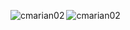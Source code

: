 
<p><img align="left" src="https://github-readme-stats.vercel.app/api/top-langs?username=cmarian02&show_icons=true&theme=dark&locale=en&layout=compact" alt="cmarian02" /></p>
<p><img align="left" src="https://github-readme-streak-stats.herokuapp.com/?user=cmarian02&theme=dark" alt="cmarian02" /></p>
